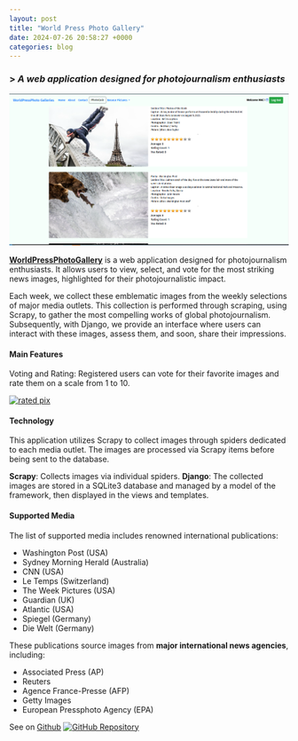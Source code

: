 ```yaml
---
layout: post
title: "World Press Photo Gallery"
date: 2024-07-26 20:58:27 +0000
categories: blog
---
```


### **> *A web application designed for photojournalism enthusiasts***

[![World Press photo ](https://raw.githubusercontent.com/hericlibong/worldPressPhotoGalery/main/media/worldpressphoto.PNG)](ttps://github.com/hericlibong/worldPressPhotoGalery)

[**WorldPressPhotoGallery**](https://github.com/hericlibong/worldPressPhotoGalery) is a web application designed for photojournalism enthusiasts. It allows users to view, select, and vote for the most striking news images, highlighted for their photojournalistic impact.

Each week, we collect these emblematic images from the weekly selections of major media outlets. This collection is performed through scraping, using Scrapy, to gather the most compelling works of global photojournalism. Subsequently, with Django, we provide an interface where users can interact with these images, assess them, and soon, share their impressions.

#### Main Features
Voting and Rating: Registered users can vote for their favorite images and rate them on a scale from 1 to 10.


<a href="https://github.com/hericlibong/worldPressPhotoGalery">
    <img src="https://raw.githubusercontent.com/hericlibong/portfolio/main/media/worldpressphoto_rated.PNG" alt="rated pix"/>
</a>


#### Technology
This application utilizes Scrapy to collect images through spiders dedicated to each media outlet. The images are processed via Scrapy items before being sent to the database.

**Scrapy**: Collects images via individual spiders.
**Django**: The collected images are stored in a SQLite3 database and managed by a model of the framework, then displayed in the views and templates.

#### Supported Media
The list of supported media includes renowned international publications:

- Washington Post (USA)
- Sydney Morning Herald (Australia)
- CNN (USA)
- Le Temps (Switzerland)
- The Week Pictures (USA)
- Guardian (UK)
- Atlantic (USA)
- Spiegel (Germany)
- Die Welt (Germany)

These publications source images from **major international news agencies**, including:

- Associated Press (AP)
- Reuters
- Agence France-Presse (AFP)
- Getty Images
- European Pressphoto Agency (EPA)

See on [Github](https://github.com/hericlibong/worldPressPhotoGalery)
<a href="https://github.com/hericlibong/worldPressPhotoGalery">
    <img src="https://github.githubassets.com/images/modules/logos_page/GitHub-Mark.png" alt="GitHub Repository" width="50" height="50"/>
</a>
